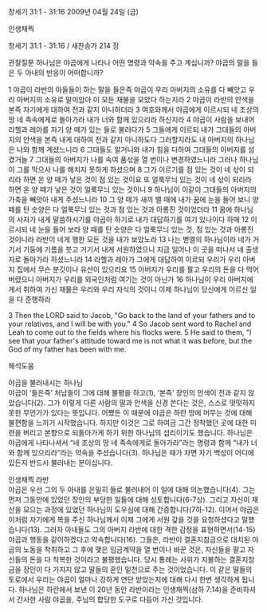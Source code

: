 창세기 31:1 - 31:16 
2009년 04월 24일 (금)

인생채찍



창세기 31:1 - 31:16 / 새찬송가 214 장


관찰질문
하나님은 야곱에게 나타나 어떤 명령과 약속을 주고 계십니까? 
야곱의 말을 들은 두 아내의 반응이 어떠합니까?  

1 야곱이 라반의 아들들이 하는 말을 들은즉 야곱이 우리 아버지의 소유를 다 빼앗고 우리 아버지의 소유로 말미암아 이 모든 재물을 모았다 하는지라 2 야곱이 라반의 안색을 본즉 자기에게 대하여 전과 같지 아니하더라 3 여호와께서 야곱에게 이르시되 네 조상의 땅 네 족속에게로 돌아가라 내가 너와 함께 있으리라 하신지라 4 야곱이 사람을 보내어 라헬과 레아를 자기 양 떼가 있는 들로 불러다가 5 그들에게 이르되 내가 그대들의 아버지의 안색을 본즉 내게 대하여 전과 같지 아니하도다 그러할지라도 내 아버지의 하나님은 나와 함께 계셨느니라 6 그대들도 알거니와 내가 힘을 다하여 그대들의 아버지를 섬겼거늘  7 그대들의 아버지가 나를 속여 품삯을 열 번이나 변경하였느니라 그러나 하나님이 그를 막으사 나를 해치지 못하게 하셨으며 8 그가 이르기를 점 있는 것이 네 삯이 되리라 하면 온 양 떼가 낳은 것이 점 있는 것이요 또 얼룩무늬 있는 것이 네 삯이 되리라 하면 온 양 떼가 낳은 것이 얼룩무늬 있는 것이니 9 하나님이 이같이 그대들의 아버지의 가축을 빼앗아 내게 주셨느니라 10 그 양 떼가 새끼 밸 때에 내가 꿈에 눈을 들어 보니 양 떼를 탄 숫양은 다 얼룩무늬 있는 것과 점 있는 것과 아롱진 것이었더라  11 꿈에 하나님의 사자가 내게 말씀하시기를 야곱아 하기로 내가 대답하기를 여기 있나이다 하매 12 이르시되 네 눈을 들어 보라 양 떼를 탄 숫양은 다 얼룩무늬 있는 것, 점 있는 것과 아롱진 것이니라 라반이 네게 행한 모든 것을 내가 보았노라 13 나는 벧엘의 하나님이라 네가 거기서 기둥에 기름을 붓고 거기서 내게 서원하였으니 지금 일어나 이 곳을 떠나서 네 출생지로 돌아가라 하셨느니라  14 라헬과 레아가 그에게 대답하여 이르되 우리가 우리 아버지 집에서 무슨 분깃이나 유산이 있으리요 15 아버지가 우리를 팔고 우리의 돈을 다 먹어버렸으니 아버지가 우리를 외국인처럼 여기는 것이 아닌가 16 하나님이 우리 아버지에게서 취하여 가신 재물은 우리와 우리 자식의 것이니 이제 하나님이 당신에게 이르신 일을 다 준행하라    

3 Then the LORD said to Jacob, "Go back to the land of your fathers and to your relatives, and I will be with you." 4 So Jacob sent word to Rachel and Leah to come out to the fields where his flocks were. 5 He said to them, "I see that your father's attitude toward me is not what it was before, but the God of my father has been with me.

해석도움





야곱을 불러내시는 하나님  
야곱이 ‘들은즉’ 처남들이 그에 대해 불평을 하고(1), ‘본즉’ 장인의 안색이 전과 같지 않았습니다(2). 그가 이렇게 다른 사람의 말과 안색을 신경 쓴다는 것은, 스스로 떳떳하지 못한 무언가가 있다는 뜻입니다. 어쨌든 이 때문에 야곱은 하란 땅에 머무는 것에 대해 불편함을 느끼기 시작했습니다. 하지만 이것은 그로 하여금 그간 정착했던 곳에 대한 미련을 버리고 본향으로 되돌아가게 하기 위한 하나님의 섭리이기도 했습니다. 하나님은 야곱에게 나타나셔서 “네 조상의 땅 네 족속에게로 돌아가라”라는 명령과 함께 “내가 너와 함께 있으리라”라는 약속을 주셨습니다(3). 하나님은 때가 차면 자기 백성이 어디에 있든지 반드시 불러내는 분이십니다.          

인생채찍 라반  
야곱은 우선 그의 두 아내를 은밀히 들로 불러내어 이 일에 대해 의논했습니다(4). 그는 먼저 그동안에 있었던 장인의 부당한 일들에 대해 성토합니다(6-7상). 그리고 자신이 재산을 모으는 과정에 있었던 하나님의 도우심에 대해 간증합니다(7하-12). 이어서 야곱은 이처럼 자기에게 복을 주신 하나님께서 이제 그에게 서원 갚을 것을 요청하셨다고 말했습니다(13). 그러자 아내들도 그의 아버지 라반에 대한 격한 감정을 표현하면서(14-15) 야곱과 행동을 같이하겠다고 약속합니다(16). 그들은, 라반이 결혼지참금으로 대치된 야곱의 노동을 착취하고 그 후에 맺은 임금계약을 열 번이나 바꾼 것은, 자신들을 팔고 자신들의 돈을 다 착복한 것이라고 불평했습니다. 당시 통례는 사위가 지불하는 결혼지참금을 장인이 다 가지지 않고 딸들의 혼인 밑천으로 주는 것이었습니다. 이 같은 딸들의 토로에서 우리는 야곱이 얼마나 강하게 연단 받았는지에 대해 다시 한번 생각하게 됩니다. 하나님은 하란에서 보낸 이 20년 동안 라반이라는 인생채찍(삼하 7:14)을 준비하셔서 간사한 사람 야곱을, 주님의 합당한 도구로 다듬어 가신 것입니다.